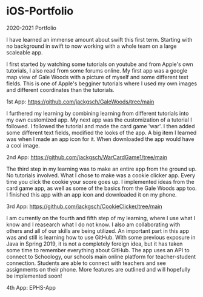 # iOS-Portfolio

2020-2021 Portfolio

I have learned an immense amount about swift this first term. Starting with no background in swift to now working with a whole team on a large scaleable app. 

I first started by watching some tutorials on youtube and from Apple's own tutorials, I also read from some forums online. My first app was a google map view of Gale Woods with a picture of myself and some different text fields. This is one of Apple's begginer tutorials where I used my own images and different coordinates than the tutorials.

1st App: https://github.com/jackgsch/GaleWoods/tree/main

I furthered my learning by combining learning from different tutorials into my own customized app. My next app was the customization of a tutorial I followed. I followed the tutorial and made the card game 'war'. I then added some different text fields, modified the looks of the app. A big item I learned was when I made an app icon for it. When downloaded the app would have a cool image.

2nd App: https://github.com/jackgsch/WarCardGame1/tree/main

The third step in my learning was to make an entire app from the ground up. No tutorials involved. What I chose to make was a cookie clicker app. Every time you click the cookie your score goes up. I implemented ideas from the card game app, as well as some of the basics from the Gale Woods app too. I finished this app with an app icon and downloaded it on my phone.

3rd App: https://github.com/jackgsch/CookieClicker/tree/main

I am currently on the fourth and fifth step of my learning, where I use what I know and I reasearch what I do not know. I also am collaborating with others and all of our skills are being utilized. An important part in this app was and still is learning how to use GitHub. With some previous exposure in Java in Spring 2019, it is not a completely foreign idea, but it has taken some time to remember everything about GitHub. The app uses an API to connect to Schoology, our schools main online platform for teacher-student connection. Students are able to connect with teachers and see assignments on their phone. More features are outlined and will hopefully be implemented soon!

4th App: EPHS-App
